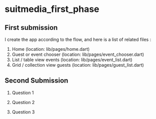 # suitmedia_first_phase

## First submission
I create the app according to the flow, and here is a list of related files :
1. Home (location: lib/pages/home.dart)
2. Guest or event chooser (location: lib/pages/event_chooser.dart)
3. List / table view events (location: lib/pages/event_list.dart)
4. Grid / collection view guests (location: lib/pages/guest_list.dart)

## Second Submission
1. Question 1

2. Question 2

3. Question 3